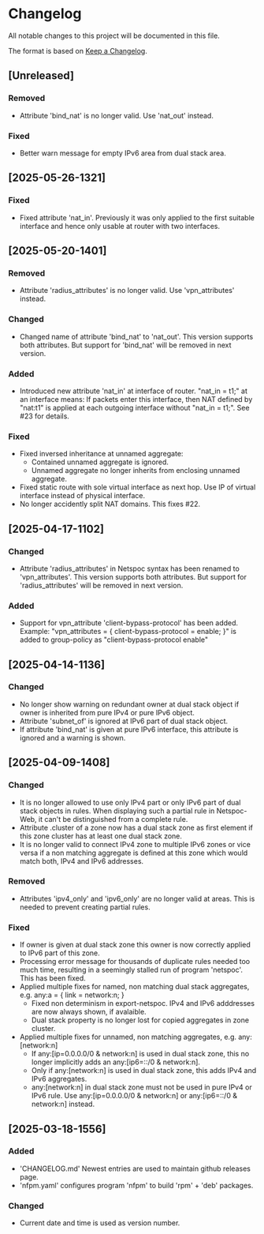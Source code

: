 # Changelog

All notable changes to this project will be documented in this file.

The format is based on [Keep a Changelog](https://keepachangelog.com/en/1.1.0/).

## [Unreleased]

### Removed

- Attribute 'bind_nat' is no longer valid.
  Use 'nat_out' instead.

### Fixed

- Better warn message for empty IPv6 area from dual stack area.

## [2025-05-26-1321]

### Fixed

- Fixed attribute 'nat_in'.
  Previously it was only applied to the first suitable interface
  and hence only usable at router with two interfaces.

## [2025-05-20-1401]

### Removed

- Attribute 'radius_attributes' is no longer valid.
  Use 'vpn_attributes' instead.

### Changed

- Changed name of attribute 'bind_nat' to 'nat_out'.
  This version supports both attributes.
  But support for 'bind_nat' will be removed in next version.

### Added

- Introduced new attribute 'nat_in' at interface of router.
  "nat_in = t1;" at an interface means:
  If packets enter this interface, then NAT defined by "nat:t1"
  is applied at each outgoing interface without "nat_in = t1;".
  See #23 for details.

### Fixed

- Fixed inversed inheritance at unnamed aggregate:
    - Contained unnamed aggregate is ignored.
    - Unnamed aggregate no longer inherits from enclosing unnamed aggregate.
- Fixed static route with sole virtual interface as next hop.
  Use IP of virtual interface instead of physical interface.
- No longer accidently split NAT domains. This fixes #22.

## [2025-04-17-1102]

### Changed

- Attribute 'radius_attributes' in Netspoc syntax has been renamed to
  'vpn_attributes'.
  This version supports both attributes.
  But support for 'radius_attributes' will be removed in next version.

### Added

- Support for vpn_attribute 'client-bypass-protocol' has been added.
  Example:
  "vpn_attributes = { client-bypass-protocol = enable; }"
  is added to group-policy as
  "client-bypass-protocol enable"

## [2025-04-14-1136]

### Changed

- No longer show warning on redundant owner at dual stack object
  if owner is inherited from pure IPv4 or pure IPv6 object.
- Attribute 'subnet_of' is ignored at IPv6 part of dual stack object.
- If attribute 'bind_nat' is given at pure IPv6 interface,
  this attribute is ignored and a warning is shown.

## [2025-04-09-1408]

### Changed

- It is no longer allowed to use only IPv4 part or only IPv6 part of
  dual stack objects in rules. When displaying such a partial rule in
  Netspoc-Web, it can't be distinguished from a complete rule.
- Attribute .cluster of a zone now has a dual stack zone as first element
  if this zone cluster has at least one dual stack zone.
- It is no longer valid to connect IPv4 zone to multiple IPv6 zones
  or vice versa if a non matching aggregate is defined at this zone
  which would match both, IPv4 and IPv6 addresses.

### Removed

- Attributes 'ipv4_only' and 'ipv6_only' are no longer valid at areas.
  This is needed to prevent creating partial rules.

### Fixed

- If owner is given at dual stack zone this owner is now correctly
  applied to IPv6 part of this zone.
- Processing error message for thousands of duplicate rules needed too
  much time, resulting in a seemingly stalled run of program
  'netspoc'. This has been fixed.
- Applied multiple fixes for named, non matching dual stack aggregates,
  e.g. any:a = { link = network:n; }
    - Fixed non determinism in export-netspoc.
      IPv4 and IPv6 adddresses are now always shown, if avalaible.
    - Dual stack property is no longer lost for copied aggregates
      in zone cluster.
- Applied multiple fixes for unnamed, non matching aggregates,
  e.g. any:[network:n]
    - If any:[ip=0.0.0.0/0 & network:n] is used in dual stack zone,
      this no longer implicitly adds an any:[ip6=::/0 & network:n].
    - Only if any:[network:n] is used in dual stack zone,
      this adds IPv4 and IPv6 aggregates.
    - any:[network:n] in dual stack zone must not be used
      in pure IPv4 or IPv6 rule.
      Use any:[ip=0.0.0.0/0 & network:n]
      or any:[ip6=::/0 & network:n] instead.

## [2025-03-18-1556]

### Added

- 'CHANGELOG.md'
  Newest entries are used to maintain github releases page.
- 'nfpm.yaml'
  configures program 'nfpm' to build 'rpm' + 'deb' packages.

### Changed

- Current date and time is used as version number.
